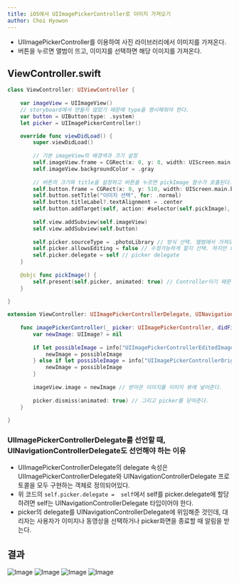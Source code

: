 ```yaml
---
title: iOS에서 UIImagePickerController로 이미지 가져오기
author: Choi Hyowon
---
```

* UIImagePickerController를 이용하여 사진 라이브러리에서 이미지를 가져온다.
* 버튼을 누르면 앨범이 뜨고, 이미지를 선택하면 해당 이미지를 가져온다.

## ViewController.swift
```swift
class ViewController: UIViewController {
    
    var imageView = UIImageView()
    // storyboard에서 만들지 않았기 때문에 type을 명시해줘야 한다.
    var button = UIButton(type: .system)
    let picker = UIImagePickerController()

    override func viewDidLoad() {
        super.viewDidLoad()
        
        // 기본 imageView의 배경색과 크기 설정
        self.imageView.frame = CGRect(x: 0, y: 0, width: UIScreen.main.bounds.size.width, height: 500)
        self.imageView.backgroundColor = .gray
        
        // 버튼의 크기와 title을 설정하고 버튼을 누르면 pickImage 함수가 호출된다.
        self.button.frame = CGRect(x: 0, y: 510, width: UIScreen.main.bounds.size.width, height: 50)
        self.button.setTitle("이미지 선택", for: .normal)
        self.button.titleLabel?.textAlignment = .center
        self.button.addTarget(self, action: #selector(self.pickImage), for: .touchUpInside)
        
        self.view.addSubview(self.imageView)
        self.view.addSubview(self.button)
        
        self.picker.sourceType = .photoLibrary // 방식 선택. 앨범에서 가져오는걸로 선택.
        self.picker.allowsEditing = false // 수정가능하게 할지 선택. 하지만 false
        self.picker.delegate = self // picker delegate
    }
    
    @objc func pickImage() {
        self.present(self.picker, animated: true) // Controller이기 때문에 present 메서드를 이용해서 컨트롤러 뷰를 띄워준다!
    }
    
}

extension ViewController: UIImagePickerControllerDelegate, UINavigationControllerDelegate {
    
    func imagePickerController(_ picker: UIImagePickerController, didFinishPickingMediaWithInfo info: [String : Any]) {
        var newImage: UIImage? = nil
        
        if let possibleImage = info["UIImagePickerControllerEditedImage"] as? UIImage { // 수정된 이미지가 있을 경우
            newImage = possibleImage
        } else if let possibleImage = info["UIImagePickerControllerOriginalImage"] as? UIImage { // 오리지널 이미지가 있을 경우
            newImage = possibleImage
        }
        
        imageView.image = newImage // 받아온 이미지를 이미지 뷰에 넣어준다.
        
        picker.dismiss(animated: true) // 그리고 picker를 닫아준다.
    }
    
}
```
### UIImagePickerControllerDelegate를 선언할 때, UINavigationControllerDelegate도 선언해야 하는 이유
* UIImagePickerControllerDelegate의 delegate 속성은 UIImagePickerControllerDelegate와 UINavigationControllerDelegate 프로토콜을 모두 구현하는 객체로 정의되어있다. 
* 위 코드의 `self.picker.delegate =  self`에서 self를 picker.delegate에 할당하려면 self는 UINavigationControllerDelegate 타입이어야 한다. 
* picker의 delegate를 UINavigationControllerDelegate에 위임해준 것인데, 대리자는 사용자가 이미지나 동영상을 선택하거나 picker화면을 종료할 때 알림을 받는다. 

## 결과
![Image](/images/UIImagePickerController_first.png)
![Image](/images/UIImagePickerController_second.png)
![Image](/images/UIImagePickerController_third.png)
![Image](/images/UIImagePickerController_last.png)